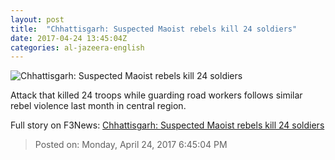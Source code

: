 ```yaml
---
layout: post
title:  "Chhattisgarh: Suspected Maoist rebels kill 24 soldiers"
date: 2017-04-24 13:45:04Z
categories: al-jazeera-english
---
```


![Chhattisgarh: Suspected Maoist rebels kill 24 soldiers](http://www.aljazeera.com/mritems/Images/2017/3/11/c989c08bed5d4b5ab645e2ec119507ed_18.jpg)

Attack that killed 24 troops while guarding road workers follows similar rebel violence last month in central region.


Full story on F3News: [Chhattisgarh: Suspected Maoist rebels kill 24 soldiers](http://www.f3nws.com/n/frbBAE)

> Posted on: Monday, April 24, 2017 6:45:04 PM
